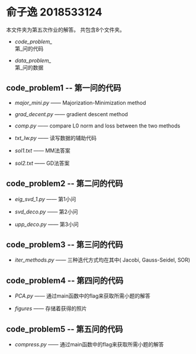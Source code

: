 # 俞子逸 2018533124

本文件夹为第五次作业的解答。 共包含8个文件夹。

* *code_problem_*    
第_问的代码

* *data_problem_*   
第_问的数据

## code_problem1 -- 第一问的代码

* *major_mini.py*  —— Majorization-Minimization method

* *grad_decent.py*  —— gradient descent method

* *comp.py*  —— compare L0 norm and loss between the two methods

* *txt_lw.py*  —— 读写数据的辅助代码

* *sol1.txt*  —— MM法答案

* *sol2.txt*  —— GD法答案




## code_problem2 -- 第二问的代码

* *eig_svd_1.py*  —— 第1小问

* *svd_deco.py*  —— 第2小问

* *upp_deco.py*  —— 第3小问


## code_problem3 -- 第三问的代码

* *iter_methods.py*  —— 三种迭代方式均在其中( Jacobi, Gauss-Seidel,  SOR)

## code_problem4 -- 第四问的代码

* *PCA.py*  —— 通过main函数中的flag来获取所需小题的解答

* *figures*  —— 存储着获得的照片

## code_problem5 -- 第五问的代码

* *compress.py*  —— 通过main函数中的flag来获取所需小题的解答